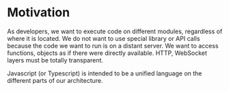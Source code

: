 # Motivation

As developers, we want to execute code on different modules, regardless of where it is located. We do not want to use special library or API calls because the code we want to run is on a distant server. We want to access functions, objects as if there were directly available. HTTP, WebSocket layers must be totally transparent.

Javascript \(or Typescript\) is intended to be a unified language on the different parts of our architecture.


